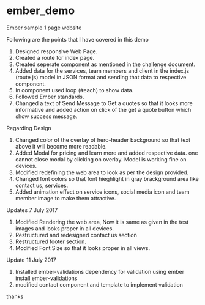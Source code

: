 # ember_demo

Ember sample 1 page website

Following are the points that I have covered in this demo
1) Designed responsive Web Page.
2) Created a route for index page.
3) Created seperate component as mentioned in the challenge document.
3) Added data for the services, team members and client in the index.js (route js) model in JSON format and sending that data to respective component.
4) In component used loop (#each) to show data.
5) Followed Ember standards.
6) Changed a text of Send Message to Get a quotes so that it looks more informative and added action on click of the get a quote button which show success message.

Regarding Design 

1) Changed color of the overlay of hero-header background so that text above it will become more readable.
2) Added Modal for pricing and learn more and added respective data. one cannot close modal by clicking on overlay. Model is working fine on devices.
3) Modified redefining the web area to look as per the design provided.  
4) Changed font colors so that font hieghlight in gray brackground area like contact us, services.
5) Added animation effect on service icons, social media icon and team member image to make them attractive.

Updates 7 July 2017
1) Modified Rendering the web area, Now it is same as given in the test images and looks proper in all devices.
2) Restructured and redesigned contact us section
3) Restructured footer section.
4) Modified Font Size so that it looks proper in all views.

Update 11 July 2017
1) Installed ember-validations dependency for validation using 
ember install ember-validations
2) modified contact component and template to implement validation

thanks

